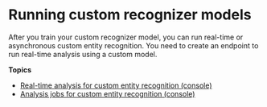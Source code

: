 # Running custom recognizer models<a name="detecting-recognizers"></a>

After you train your custom recognizer model, you can run real\-time or asynchronous custom entity recognition\. You need to create an endpoint to run real\-time analysis using a custom model\.

**Topics**
+ [Real\-time analysis for custom entity recognition \(console\)](detecting-cer-real-time.md)
+ [Analysis jobs for custom entity recognition \(console\)](detecting-cer.md)